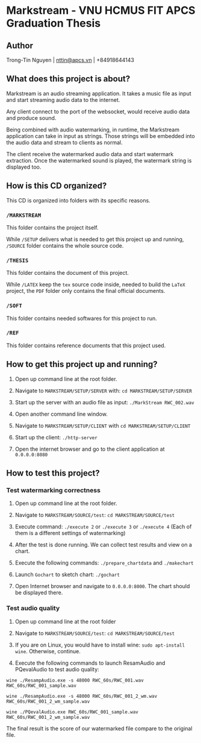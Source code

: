# Markstream - VNU HCMUS FIT APCS Graduation Thesis 

## Author

Trong-Tin Nguyen | nttin@apcs.vn | +84918644143

## What does this project is about?
Markstream is an audio streaming application. It takes a music file as input and start streaming audio data to the internet.

Any client connect to the port of the websocket, would receive audio data and produce sound.

Being combined with audio watermarking, in runtime, the Markstream application can take in input as strings. Those strings will be embedded into the audio data and stream to clients as normal.

The client receive the watermarked audio data and start watermark extraction. Once the watermarked sound is played, the watermark string is displayed too.

## How is this CD organized?
This CD is organized into folders with its specific reasons.

### `/MARKSTREAM`
This folder contains the project itself.

While `/SETUP` delivers what is needed to get this project up and running, `/SOURCE` folder contains the whole source code.

### `/THESIS`
This folder contains the document of this project. 

While `/LATEX` keep the `tex` source code inside, needed to build the `LaTeX` project, the `PDF` folder only contains the final official documents.

### `/SOFT`
This folder contains needed softwares for this project to run.

### `/REF`
This folder contains reference documents that this project used.

## How to get this project up and running?


1. Open up command line at the root folder.

2. Navigate to `MARKSTREAM/SETUP/SERVER` with: `cd MARKSTREAM/SETUP/SERVER`

3. Start up the server with an audio file as input: `./MarkStream RWC_002.wav`

4. Open another command line window.

5. Navigate to `MARKSTREAM/SETUP/CLIENT` with `cd MARKSTREAM/SETUP/CLIENT`

6. Start up the client: `./http-server`

7. Open the internet browser and go to the client application at `0.0.0.0:8080`
  

## How to test this project?


### Test watermarking correctness


1. Open up command line at the root folder.

2. Navigate to `MARKSTREAM/SOURCE/test`: `cd MARKSTREAM/SOURCE/test`

3. Execute command: `./execute 2` or `./execute 3` or `./execute 4` (Each of them is a different settings of watermarking)

4. After the test is done running. We can collect test results and view on a chart.

5. Execute the following commands: `./prepare_chartdata` and `./makechart`
 
6. Launch `Gochart` to sketch chart: `./gochart`

7. Open Internet browser and navigate to `0.0.0.0:8000`. The chart should be displayed there.


### Test audio quality

1. Open up command line at the root folder
 
2. Navigate to `MARKSTREAM/SOURCE/test`: `cd MARKSTREAM/SOURCE/test`

3. If you are on Linux, you would have to install wine: `sudo apt-install wine`. Otherwise, continue.
 
4. Execute the following commands to launch ResamAudio and PQevalAudio to test audio quality:
```
wine ./ResampAudio.exe -s 48000 RWC_60s/RWC_001.wav RWC_60s/RWC_001_sample.wav

wine ./ResampAudio.exe -s 48000 RWC_60s/RWC_001_2_wm.wav RWC_60s/RWC_001_2_wm_sample.wav

wine ./PQevalAudio.exe RWC_60s/RWC_001_sample.wav RWC_60s/RWC_001_2_wm_sample.wav

```

The final result is the score of our watermarked file compare to the original file.
